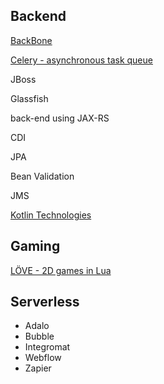 ## Backend

[BackBone](http://backbonejs.org)

[Celery - asynchronous task queue](http://www.celeryproject.org)

JBoss

Glassfish

back-end using JAX-RS

CDI

JPA

Bean Validation

JMS

[Kotlin Technologies](https://kotlinlang.org/docs/reference/server-overview.html)

## Gaming

[LÖVE - 2D games in Lua](http://love2d.org)

## Serverless
- Adalo
- Bubble
- Integromat
- Webflow
- Zapier
